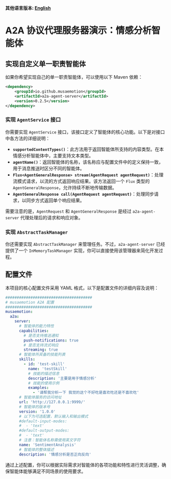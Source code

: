 **其他语言版本: [English](README.md)**

# A2A 协议代理服务器演示：情感分析智能体

## 实现自定义单一职责智能体
如果你希望实现自己的单一职责智能体，可以使用以下 Maven 依赖：
```xml
<dependency>
    <groupId>io.github.musaemotion</groupId>
    <artifactId>a2a-agent-server</artifactId>
    <version>0.2.5</version>
</dependency>
```

### 实现 `AgentService` 接口
你需要实现 `AgentService` 接口，该接口定义了智能体的核心功能。以下是对接口中各方法的详细说明：
- **`supportedContentTypes()`**：此方法用于返回智能体所支持的内容类型。在本情感分析智能体中，主要支持文本类型。
- **`agentName()`**：返回智能体的名称，该名称应与配置文件中的定义保持一致，用于消息推送时区分不同的智能体。
- **`Flux<AgentGeneralResponse> stream(AgentRequest agentRequest)`**：处理流模式请求，以流的方式返回响应结果。该方法返回一个 `Flux` 类型的 `AgentGeneralResponse`，允许持续不断地传输数据。
- **`AgentGeneralResponse call(AgentRequest agentRequest)`**：处理同步请求，以同步方式返回单个响应结果。

需要注意的是，`AgentRequest` 和 `AgentGeneralResponse` 是经过 `a2a-agent-server` 代理处理后的请求和响应对象。

### 实现 `AbstractTaskManager`
你还需要实现 `AbstractTaskManager` 来管理任务。不过，`a2a-agent-server` 已经提供了一个 `InMemoryTaskManager` 实现，你可以直接使用该管理器来简化开发过程。

## 配置文件
本项目的核心配置文件采用 YAML 格式，以下是配置文件的详细内容及说明：
```yaml
######################################
# musaemotion A2A 配置
######################################
musaemotion:
  a2a:
    server:
      # 智能体的能力特性
      capabilities:
        # 是否支持推送通知
        push-notifications: true
        # 是否支持流式响应
        streaming: true
      # 智能体所具备的技能列表
      skills:
        - id: 'test-skill'
          name: 'testSkill'
          # 技能的描述信息
          description: '主要是用于情感分析'
          # 技能的使用示例
          examples:
            - '请帮我分析一下 我觉的这个不好吃是喜欢吃还是不喜欢吃'
      # 智能体服务的访问地址
      url: 'http://127.0.0.1:9999/'
      # 智能体的版本号
      version: '1.0.0'
      # 以下为可选配置，默认输入和输出模式
      #default-input-modes:
      #  - 'text'
      #default-output-modes:
      #  - 'text'
      # 注意：智能体名称需使用英文字符
      name: 'SentimentAnalysis'
      # 智能体的整体描述
      description: '情感分析是否正向反向'
```

通过上述配置，你可以根据实际需求对智能体的各项功能和特性进行灵活调整，确保智能体能够满足不同场景的使用要求。